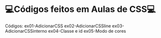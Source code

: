 # 💻Códigos feitos em Aulas de CSS💻

Códigos:
 ex01-AdicionarCSS
 ex02-AdicionarCSSline
 ex03-AdicionarCSSinterno
 ex04-Classe e id
 ex05-Modo de cores
